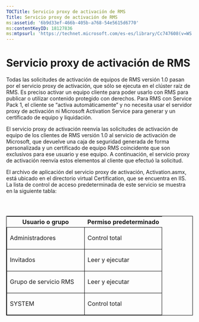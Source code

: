```yaml
---
TOCTitle: Servicio proxy de activación de RMS
Title: Servicio proxy de activación de RMS
ms:assetid: '6b9d33ef-466b-405b-a768-54e5615d6770'
ms:contentKeyID: 18127836
ms:mtpsurl: 'https://technet.microsoft.com/es-es/library/Cc747608(v=WS.10)'
---
```


Servicio proxy de activación de RMS
===================================

Todas las solicitudes de activación de equipos de RMS versión 1.0 pasan por el servicio proxy de activación, que sólo se ejecuta en el clúster raíz de RMS. Es preciso activar un equipo cliente para poder usarlo con RMS para publicar o utilizar contenido protegido con derechos. Para RMS con Service Pack 1, el cliente se “activa automáticamente” y no necesita usar el servidor proxy de activación ni Microsoft Activation Service para generar y un certificado de equipo y liquidación.

El servicio proxy de activación reenvía las solicitudes de activación de equipo de los clientes de RMS versión 1.0 al servicio de activación de Microsoft, que devuelve una caja de seguridad generada de forma personalizada y un certificado de equipo RMS coincidente que son exclusivos para ese usuario y ese equipo. A continuación, el servicio proxy de activación reenvía estos elementos al cliente que efectuó la solicitud.

El archivo de aplicación del servicio proxy de activación, Activation.asmx, está ubicado en el directorio virtual Certification, que se encuentra en IIS. La lista de control de acceso predeterminada de este servicio se muestra en la siguiente tabla:

###  

<p> </p>
<table style="border:1px solid black;">
<colgroup>
<col width="50%" />
<col width="50%" />
</colgroup>
<thead>
<tr class="header">
<th>Usuario o grupo</th>
<th>Permiso predeterminado</th>
</tr>
</thead>
<tbody>
<tr class="odd">
<td style="border:1px solid black;"><p>Administradores</p></td>
<td style="border:1px solid black;"><p>Control total</p></td>
</tr>
<tr class="even">
<td style="border:1px solid black;"><p>Invitados</p></td>
<td style="border:1px solid black;"><p>Leer y ejecutar</p></td>
</tr>
<tr class="odd">
<td style="border:1px solid black;"><p>Grupo de servicio RMS</p></td>
<td style="border:1px solid black;"><p>Leer y ejecutar</p></td>
</tr>
<tr class="even">
<td style="border:1px solid black;"><p>SYSTEM</p></td>
<td style="border:1px solid black;"><p>Control total</p></td>
</tr>
</tbody>
</table>
